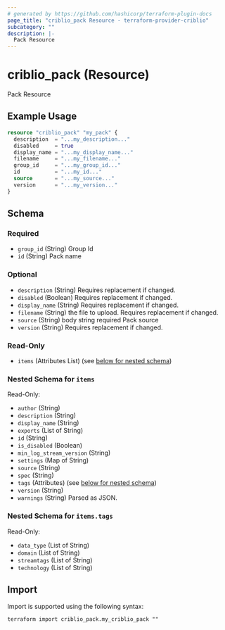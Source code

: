 ```yaml
---
# generated by https://github.com/hashicorp/terraform-plugin-docs
page_title: "criblio_pack Resource - terraform-provider-criblio"
subcategory: ""
description: |-
  Pack Resource
---
```


# criblio_pack (Resource)

Pack Resource

## Example Usage

```terraform
resource "criblio_pack" "my_pack" {
  description  = "...my_description..."
  disabled     = true
  display_name = "...my_display_name..."
  filename     = "...my_filename..."
  group_id     = "...my_group_id..."
  id           = "...my_id..."
  source       = "...my_source..."
  version      = "...my_version..."
}
```

<!-- schema generated by tfplugindocs -->
## Schema

### Required

- `group_id` (String) Group Id
- `id` (String) Pack name

### Optional

- `description` (String) Requires replacement if changed.
- `disabled` (Boolean) Requires replacement if changed.
- `display_name` (String) Requires replacement if changed.
- `filename` (String) the file to upload. Requires replacement if changed.
- `source` (String) body string required Pack source
- `version` (String) Requires replacement if changed.

### Read-Only

- `items` (Attributes List) (see [below for nested schema](#nestedatt--items))

<a id="nestedatt--items"></a>
### Nested Schema for `items`

Read-Only:

- `author` (String)
- `description` (String)
- `display_name` (String)
- `exports` (List of String)
- `id` (String)
- `is_disabled` (Boolean)
- `min_log_stream_version` (String)
- `settings` (Map of String)
- `source` (String)
- `spec` (String)
- `tags` (Attributes) (see [below for nested schema](#nestedatt--items--tags))
- `version` (String)
- `warnings` (String) Parsed as JSON.

<a id="nestedatt--items--tags"></a>
### Nested Schema for `items.tags`

Read-Only:

- `data_type` (List of String)
- `domain` (List of String)
- `streamtags` (List of String)
- `technology` (List of String)

## Import

Import is supported using the following syntax:

```shell
terraform import criblio_pack.my_criblio_pack ""
```
